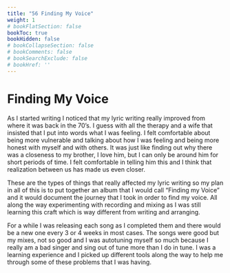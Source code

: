```yaml
---
title: "56 Finding My Voice"
weight: 1
# bookFlatSection: false
bookToc: true
bookHidden: false
# bookCollapseSection: false
# bookComments: false
# bookSearchExclude: false
# bookHref: ''
---
```

# Finding My Voice
As I started writing I noticed that my lyric writing really improved from where it was back in the 70’s. I guess with all the therapy and a wife that insisted that I put into words what I was feeling. I felt comfortable about being more vulnerable and talking about how I was feeling and being more honest with myself and with others. It was just like finding out why there was a closeness to my brother, I love him, but I can only be around him for short periods of time. I felt comfortable in telling him this and I think that realization between us has made us even closer.

These are the types of things that really affected my lyric writing so my plan in all of this is to put together an album that I would call “Finding my Voice” and it would document the journey that I took in order to find my voice. All along the way experimenting with recording and mixing as I was still learning this craft which is way different from writing and arranging.

For a while I was releasing each song as I completed them and there would be a new one every 3 or 4 weeks in most cases. The songs were good but my mixes, not so good and I was autotuning myself so much because I really am a bad singer and sing out of tune more than I do in tune. I was a learning experience and I picked up different tools along the way to help me through some of these problems that I was having.